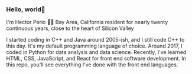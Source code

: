 ### Hello, world👋

I'm Hector Perio :man_technologist:
Bay Area, California resident for nearly twenty continuous years, close to the heart of Silicon Valley

I started coding in C++ and Java around 2005-ish, and I still code C++ to this day. It's my default programming language of choice.
Around 2017, I coded in Python for data analysis and data science.
Recently, I've learned HTML, CSS, JavaScript, and React for front end software development.
In this repo, you'll see everything I've done with the front end languages.
<!--
**calcomsci/calcomsci** is a ✨ _special_ ✨ repository because its `README.md` (this file) appears on your GitHub profile.

Here are some ideas to get you started:

- 🔭 I’m currently working on ...
- 🌱 I’m currently learning ...
- 👯 I’m looking to collaborate on ...
- 🤔 I’m looking for help with ...
- 💬 Ask me about ...
- 📫 How to reach me: ...
- 😄 Pronouns: ...
- ⚡ Fun fact: ...
-->
